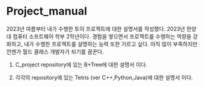 # Project_manual

2023년 여름부터 내가 수행한 토이 프로젝트에 대한 설명서를 작성했다.
2023년 한양대 컴퓨터 소프트웨어 학부 2학년이다. 경험을 쌓으면서 프로젝트를 수행하는 역량을 강화하고,
내가 수행한 프로젝트를 설명하는 능력 또한 기르고 싶다. 아직 많이 부족하지만 언젠가 월드 클래스 개발자가
되기를 꿈꾼다. 

1. C_project repository에 있는 B+Tree에 대한 설명서 이다.

2. 각각의 repository에 있는 Tetris (ver C++,Python,Java)에 대한 설명서 이다. 
